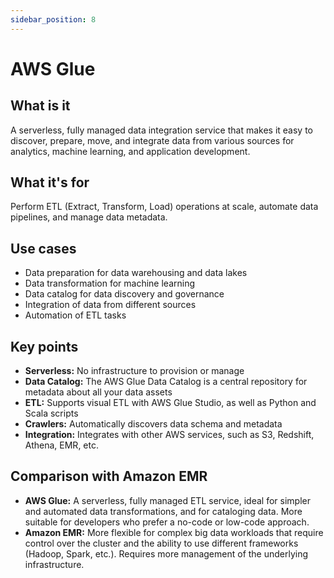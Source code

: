 ```yaml
---
sidebar_position: 8
---
```


# AWS Glue

## What is it
A serverless, fully managed data integration service that makes it easy to discover, prepare, move, and integrate data from various sources for analytics, machine learning, and application development.

## What it's for
Perform ETL (Extract, Transform, Load) operations at scale, automate data pipelines, and manage data metadata.

## Use cases
- Data preparation for data warehousing and data lakes
- Data transformation for machine learning
- Data catalog for data discovery and governance
- Integration of data from different sources
- Automation of ETL tasks

## Key points
- **Serverless:** No infrastructure to provision or manage
- **Data Catalog:** The AWS Glue Data Catalog is a central repository for metadata about all your data assets
- **ETL:** Supports visual ETL with AWS Glue Studio, as well as Python and Scala scripts
- **Crawlers:** Automatically discovers data schema and metadata
- **Integration:** Integrates with other AWS services, such as S3, Redshift, Athena, EMR, etc.

## Comparison with Amazon EMR
- **AWS Glue:** A serverless, fully managed ETL service, ideal for simpler and automated data transformations, and for cataloging data. More suitable for developers who prefer a no-code or low-code approach.
- **Amazon EMR:** More flexible for complex big data workloads that require control over the cluster and the ability to use different frameworks (Hadoop, Spark, etc.). Requires more management of the underlying infrastructure. 